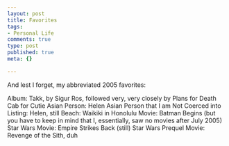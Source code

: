 ```yaml
--- 
layout: post
title: Favorites
tags: 
- Personal Life
comments: true
type: post
published: true
meta: {}

---
```

And lest I forget, my abbreviated 2005 favorites:

  Album: Takk, by Sigur Ros, followed very, very closely by Plans for Death Cab for Cutie
  Asian Person: Helen
  Asian Person that I am Not Coerced into Listing: Helen, still
  Beach: Waikiki in Honolulu
  Movie: Batman Begins (but you have to keep in mind that I, essentially, saw no movies after July 2005)
  Star Wars Movie: Empire Strikes Back (still)
  Star Wars Prequel Movie: Revenge of the Sith, duh
